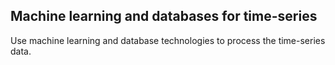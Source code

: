 ## Machine learning and databases for time-series

Use machine learning and database technologies to process the time-series data.